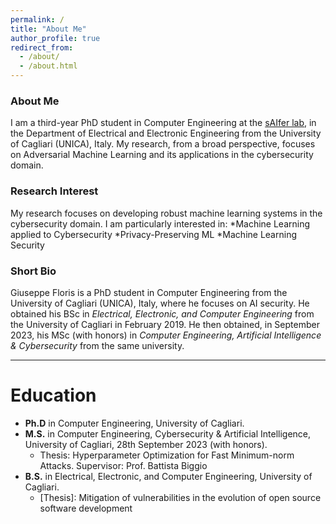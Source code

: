 ```yaml
---
permalink: /
title: "About Me"
author_profile: true
redirect_from: 
  - /about/
  - /about.html
---
```

### About Me
I am a third-year PhD student in Computer Engineering at the [sAIfer lab](https://www.saiferlab.ai/), in the Department of Electrical and Electronic Engineering from the University of Cagliari (UNICA), Italy. My research, from a broad perspective, focuses on Adversarial Machine Learning and its applications in the cybersecurity domain.
### Research Interest
My research focuses on developing robust machine learning systems in the cybersecurity domain. I am particularly interested in:
*Machine Learning applied to Cybersecurity
*Privacy-Preserving ML
*Machine Learning Security

### Short Bio 
Giuseppe Floris is a PhD student in Computer Engineering from the University of Cagliari (UNICA), Italy, where he focuses on AI security. 
He obtained his BSc in _Electrical, Electronic, and Computer Engineering_ from the University of Cagliari in February 2019. 
He then obtained, in September 2023, his MSc (with honors) in _Computer Engineering, Artificial Intelligence & Cybersecurity_ from the same university.  

---

Education
======
* **Ph.D** in Computer Engineering, University of Cagliari.
* **M.S.** in Computer Engineering, Cybersecurity  & Artificial Intelligence, University of Cagliari, 28th September 2023 (with honors).
  * Thesis: Hyperparameter Optimization for Fast Minimum-norm Attacks. Supervisor: Prof. Battista Biggio
* **B.S.** in Electrical, Electronic, and Computer Engineering, University of Cagliari.
  * [Thesis]: Mitigation of vulnerabilities in the evolution of open source software development
